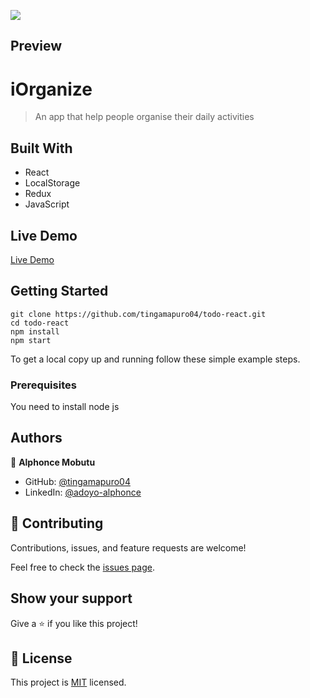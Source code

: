 ![](https://img.shields.io/badge/Microverse-blueviolet)

## Preview
<!-- ![](./src/img/crypto.jpeg) -->

# iOrganize

> An app that help people organise their daily activities


## Built With

- React
- LocalStorage
- Redux
- JavaScript

## Live Demo
[Live Demo](https://fancy-cassata-395be5.netlify.app)



## Getting Started


    git clone https://github.com/tingamapuro04/todo-react.git
    cd todo-react
    npm install
    npm start
    


To get a local copy up and running follow these simple example steps.

### Prerequisites
You need to install node js


## Authors

👤 **Alphonce Mobutu**

- GitHub: [@tingamapuro04](https://github.com/tingamapuro04)
- LinkedIn: [@adoyo-alphonce](https://www.linkedin.com/in/adoyo-alphonce/)


## 🤝 Contributing

Contributions, issues, and feature requests are welcome!

Feel free to check the [issues page](https://github.com/tingamapuro04/todo-react/issues/2).


## Show your support

Give a ⭐️ if you like this project!


## 📝 License

This project is [MIT](./MIT.md) licensed.